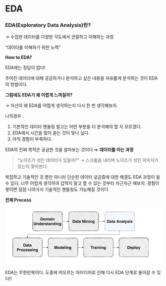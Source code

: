 # EDA

### **EDA(Exploratory Data Analysis)란?**

→ 수집한 데이터를 다양한 각도에서 관찰하고 이해하는 과정

“데이터를 이해하기 위한 노력”

**How to EDA?**

EDA에는 정답이 없다!

주어진 데이터에 대해 궁금하거나 분석하고 싶은 내용을 자유롭게 분석하는 것이 EDA의 방법이다.

**그럼에도 EDA가 왜 어렵게 느껴질까?**

→ 자신이 왜 EDA를 어렵게 생각하는지 다시 한 번 생각해보자.

나의경우 : 

1. 기본적인 데이터 핸들링 말고는 어떤 부분을 더 분석해야 할 지 모르겠다.
2. EDA에서 시간을 많이 쏟는 것이 맞나 싶다.
3. 아직 경험이 부족하다.

EDA의 진짜 목적은 궁금한 것을 알아보는 것이다 ⇒ **데이터를 아는 과정**

> “노이즈가 섞인 데이터가 있을까?” → 스크롤을 내리며 노이즈가 섞인 이미지가 있는지 찾아본다.
> 

복잡하고 기술적인 것 뿐만 아니라 단순한 데이터 궁금증에 대한 해결도 EDA 과정이 될 수 있다. 너무 어렵게 생각하여 겁먹지 말고 할 수 있는 것부터 차근차근 해보자. 경험이 쌓이면 점점 나아가서 기술적인 핸들링도 가능해질 것이다.

**전체 Process**

![DataFlow](Image/DataFlow.png)

EDA는 무한반복이다. 도중에 떠오르는 아이디어로 인해 다시 EDA 단계로 돌아갈 수 있다!!